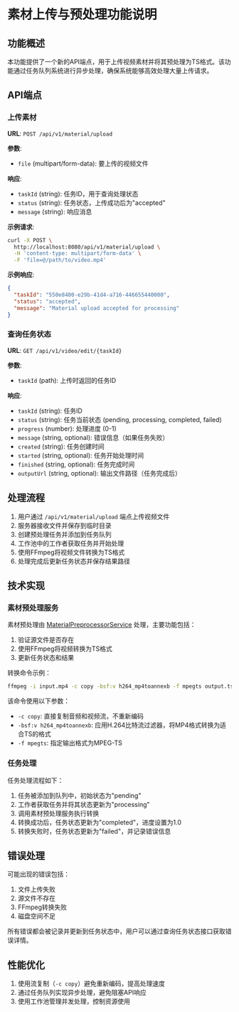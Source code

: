 # 素材上传与预处理功能说明

## 功能概述

本功能提供了一个新的API端点，用于上传视频素材并将其预处理为TS格式。该功能通过任务队列系统进行异步处理，确保系统能够高效处理大量上传请求。

## API端点

### 上传素材

**URL**: `POST /api/v1/material/upload`

**参数**:
- `file` (multipart/form-data): 要上传的视频文件

**响应**:
- `taskId` (string): 任务ID，用于查询处理状态
- `status` (string): 任务状态，上传成功后为"accepted"
- `message` (string): 响应消息

**示例请求**:
```bash
curl -X POST \
  http://localhost:8080/api/v1/material/upload \
  -H 'content-type: multipart/form-data' \
  -F 'file=@/path/to/video.mp4'
```

**示例响应**:
```json
{
  "taskId": "550e8400-e29b-41d4-a716-446655440000",
  "status": "accepted",
  "message": "Material upload accepted for processing"
}
```

### 查询任务状态

**URL**: `GET /api/v1/video/edit/{taskId}`

**参数**:
- `taskId` (path): 上传时返回的任务ID

**响应**:
- `taskId` (string): 任务ID
- `status` (string): 任务当前状态 (pending, processing, completed, failed)
- `progress` (number): 处理进度 (0-1)
- `message` (string, optional): 错误信息（如果任务失败）
- `created` (string): 任务创建时间
- `started` (string, optional): 任务开始处理时间
- `finished` (string, optional): 任务完成时间
- `outputUrl` (string, optional): 输出文件路径（任务完成后）

## 处理流程

1. 用户通过 `/api/v1/material/upload` 端点上传视频文件
2. 服务器接收文件并保存到临时目录
3. 创建预处理任务并添加到任务队列
4. 工作池中的工作者获取任务并开始处理
5. 使用FFmpeg将视频文件转换为TS格式
6. 处理完成后更新任务状态并保存结果路径

## 技术实现

### 素材预处理服务

素材预处理由 [MaterialPreprocessorService](file:///D:/Work/hsch/ffmpeg-go/service/material_preprocessor.go#L16-L16) 处理，主要功能包括：

1. 验证源文件是否存在
2. 使用FFmpeg将视频转换为TS格式
3. 更新任务状态和结果

转换命令示例：
```bash
ffmpeg -i input.mp4 -c copy -bsf:v h264_mp4toannexb -f mpegts output.ts
```

该命令使用以下参数：
- `-c copy`: 直接复制音频和视频流，不重新编码
- `-bsf:v h264_mp4toannexb`: 应用H.264比特流过滤器，将MP4格式转换为适合TS的格式
- `-f mpegts`: 指定输出格式为MPEG-TS

### 任务处理

任务处理流程如下：
1. 任务被添加到队列中，初始状态为"pending"
2. 工作者获取任务并将其状态更新为"processing"
3. 调用素材预处理服务执行转换
4. 转换成功后，任务状态更新为"completed"，进度设置为1.0
5. 转换失败时，任务状态更新为"failed"，并记录错误信息

## 错误处理

可能出现的错误包括：
1. 文件上传失败
2. 源文件不存在
3. FFmpeg转换失败
4. 磁盘空间不足

所有错误都会被记录并更新到任务状态中，用户可以通过查询任务状态接口获取错误详情。

## 性能优化

1. 使用流复制（`-c copy`）避免重新编码，提高处理速度
2. 通过任务队列实现异步处理，避免阻塞API响应
3. 使用工作池管理并发处理，控制资源使用